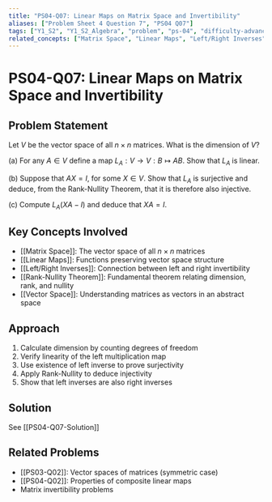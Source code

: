 ```yaml
---
title: "PS04-Q07: Linear Maps on Matrix Space and Invertibility"
aliases: ["Problem Sheet 4 Question 7", "PS04 Q07"]
tags: ["Y1_S2", "Y1_S2_Algebra", "problem", "ps-04", "difficulty-advanced"]
related_concepts: ["Matrix Space", "Linear Maps", "Left/Right Inverses", "Rank-Nullity Theorem", "Vector Space"]
---
```


# PS04-Q07: Linear Maps on Matrix Space and Invertibility

## Problem Statement

Let $V$ be the vector space of all $n \times n$ matrices. What is the dimension of $V$?

(a) For any $A \in V$ define a map $L_A: V \rightarrow V: B \mapsto AB$. Show that $L_A$ is linear.

(b) Suppose that $AX = I$, for some $X \in V$. Show that $L_A$ is surjective and deduce, from the Rank-Nullity Theorem, that it is therefore also injective.

(c) Compute $L_A(XA - I)$ and deduce that $XA = I$.

## Key Concepts Involved

- [[Matrix Space]]: The vector space of all $n \times n$ matrices
- [[Linear Maps]]: Functions preserving vector space structure
- [[Left/Right Inverses]]: Connection between left and right invertibility
- [[Rank-Nullity Theorem]]: Fundamental theorem relating dimension, rank, and nullity
- [[Vector Space]]: Understanding matrices as vectors in an abstract space

## Approach

1. Calculate dimension by counting degrees of freedom
2. Verify linearity of the left multiplication map
3. Use existence of left inverse to prove surjectivity
4. Apply Rank-Nullity to deduce injectivity
5. Show that left inverses are also right inverses

## Solution

See [[PS04-Q07-Solution]]

## Related Problems
- [[PS03-Q02]]: Vector spaces of matrices (symmetric case)
- [[PS04-Q02]]: Properties of composite linear maps
- Matrix invertibility problems
